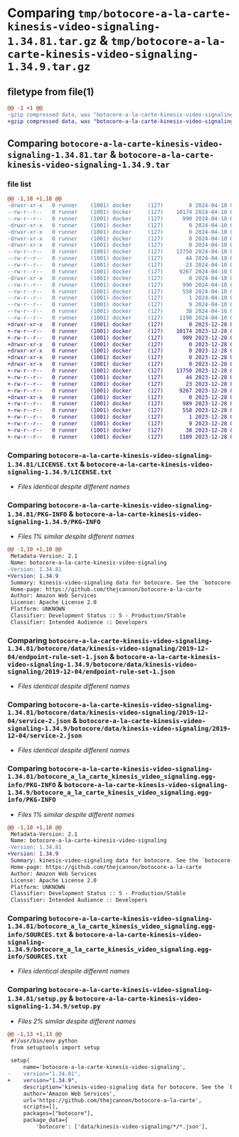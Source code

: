 # Comparing `tmp/botocore-a-la-carte-kinesis-video-signaling-1.34.81.tar.gz` & `tmp/botocore-a-la-carte-kinesis-video-signaling-1.34.9.tar.gz`

## filetype from file(1)

```diff
@@ -1 +1 @@
-gzip compressed data, was "botocore-a-la-carte-kinesis-video-signaling-1.34.81.tar", last modified: Wed Apr 10 01:00:07 2024, max compression
+gzip compressed data, was "botocore-a-la-carte-kinesis-video-signaling-1.34.9.tar", last modified: Thu Dec 28 01:06:49 2023, max compression
```

## Comparing `botocore-a-la-carte-kinesis-video-signaling-1.34.81.tar` & `botocore-a-la-carte-kinesis-video-signaling-1.34.9.tar`

### file list

```diff
@@ -1,18 +1,18 @@
-drwxr-xr-x   0 runner    (1001) docker     (127)        0 2024-04-10 01:00:07.940292 botocore-a-la-carte-kinesis-video-signaling-1.34.81/
--rw-r--r--   0 runner    (1001) docker     (127)    10174 2024-04-10 01:00:07.000000 botocore-a-la-carte-kinesis-video-signaling-1.34.81/LICENSE.txt
--rw-r--r--   0 runner    (1001) docker     (127)      990 2024-04-10 01:00:07.940292 botocore-a-la-carte-kinesis-video-signaling-1.34.81/PKG-INFO
-drwxr-xr-x   0 runner    (1001) docker     (127)        0 2024-04-10 01:00:07.936292 botocore-a-la-carte-kinesis-video-signaling-1.34.81/botocore/
-drwxr-xr-x   0 runner    (1001) docker     (127)        0 2024-04-10 01:00:07.936292 botocore-a-la-carte-kinesis-video-signaling-1.34.81/botocore/data/
-drwxr-xr-x   0 runner    (1001) docker     (127)        0 2024-04-10 01:00:07.936292 botocore-a-la-carte-kinesis-video-signaling-1.34.81/botocore/data/kinesis-video-signaling/
-drwxr-xr-x   0 runner    (1001) docker     (127)        0 2024-04-10 01:00:07.936292 botocore-a-la-carte-kinesis-video-signaling-1.34.81/botocore/data/kinesis-video-signaling/2019-12-04/
--rw-r--r--   0 runner    (1001) docker     (127)    13750 2024-04-10 00:59:41.000000 botocore-a-la-carte-kinesis-video-signaling-1.34.81/botocore/data/kinesis-video-signaling/2019-12-04/endpoint-rule-set-1.json
--rw-r--r--   0 runner    (1001) docker     (127)       44 2024-04-10 00:59:41.000000 botocore-a-la-carte-kinesis-video-signaling-1.34.81/botocore/data/kinesis-video-signaling/2019-12-04/examples-1.json
--rw-r--r--   0 runner    (1001) docker     (127)       23 2024-04-10 00:59:41.000000 botocore-a-la-carte-kinesis-video-signaling-1.34.81/botocore/data/kinesis-video-signaling/2019-12-04/paginators-1.json
--rw-r--r--   0 runner    (1001) docker     (127)     9267 2024-04-10 00:59:41.000000 botocore-a-la-carte-kinesis-video-signaling-1.34.81/botocore/data/kinesis-video-signaling/2019-12-04/service-2.json
-drwxr-xr-x   0 runner    (1001) docker     (127)        0 2024-04-10 01:00:07.940292 botocore-a-la-carte-kinesis-video-signaling-1.34.81/botocore_a_la_carte_kinesis_video_signaling.egg-info/
--rw-r--r--   0 runner    (1001) docker     (127)      990 2024-04-10 01:00:07.000000 botocore-a-la-carte-kinesis-video-signaling-1.34.81/botocore_a_la_carte_kinesis_video_signaling.egg-info/PKG-INFO
--rw-r--r--   0 runner    (1001) docker     (127)      558 2024-04-10 01:00:07.000000 botocore-a-la-carte-kinesis-video-signaling-1.34.81/botocore_a_la_carte_kinesis_video_signaling.egg-info/SOURCES.txt
--rw-r--r--   0 runner    (1001) docker     (127)        1 2024-04-10 01:00:07.000000 botocore-a-la-carte-kinesis-video-signaling-1.34.81/botocore_a_la_carte_kinesis_video_signaling.egg-info/dependency_links.txt
--rw-r--r--   0 runner    (1001) docker     (127)        9 2024-04-10 01:00:07.000000 botocore-a-la-carte-kinesis-video-signaling-1.34.81/botocore_a_la_carte_kinesis_video_signaling.egg-info/top_level.txt
--rw-r--r--   0 runner    (1001) docker     (127)       38 2024-04-10 01:00:07.940292 botocore-a-la-carte-kinesis-video-signaling-1.34.81/setup.cfg
--rw-r--r--   0 runner    (1001) docker     (127)     1190 2024-04-10 01:00:07.000000 botocore-a-la-carte-kinesis-video-signaling-1.34.81/setup.py
+drwxr-xr-x   0 runner    (1001) docker     (127)        0 2023-12-28 01:06:49.754341 botocore-a-la-carte-kinesis-video-signaling-1.34.9/
+-rw-r--r--   0 runner    (1001) docker     (127)    10174 2023-12-28 01:06:49.000000 botocore-a-la-carte-kinesis-video-signaling-1.34.9/LICENSE.txt
+-rw-r--r--   0 runner    (1001) docker     (127)      989 2023-12-28 01:06:49.754341 botocore-a-la-carte-kinesis-video-signaling-1.34.9/PKG-INFO
+drwxr-xr-x   0 runner    (1001) docker     (127)        0 2023-12-28 01:06:49.754341 botocore-a-la-carte-kinesis-video-signaling-1.34.9/botocore/
+drwxr-xr-x   0 runner    (1001) docker     (127)        0 2023-12-28 01:06:49.754341 botocore-a-la-carte-kinesis-video-signaling-1.34.9/botocore/data/
+drwxr-xr-x   0 runner    (1001) docker     (127)        0 2023-12-28 01:06:49.754341 botocore-a-la-carte-kinesis-video-signaling-1.34.9/botocore/data/kinesis-video-signaling/
+drwxr-xr-x   0 runner    (1001) docker     (127)        0 2023-12-28 01:06:49.754341 botocore-a-la-carte-kinesis-video-signaling-1.34.9/botocore/data/kinesis-video-signaling/2019-12-04/
+-rw-r--r--   0 runner    (1001) docker     (127)    13750 2023-12-28 01:06:26.000000 botocore-a-la-carte-kinesis-video-signaling-1.34.9/botocore/data/kinesis-video-signaling/2019-12-04/endpoint-rule-set-1.json
+-rw-r--r--   0 runner    (1001) docker     (127)       44 2023-12-28 01:06:26.000000 botocore-a-la-carte-kinesis-video-signaling-1.34.9/botocore/data/kinesis-video-signaling/2019-12-04/examples-1.json
+-rw-r--r--   0 runner    (1001) docker     (127)       23 2023-12-28 01:06:26.000000 botocore-a-la-carte-kinesis-video-signaling-1.34.9/botocore/data/kinesis-video-signaling/2019-12-04/paginators-1.json
+-rw-r--r--   0 runner    (1001) docker     (127)     9267 2023-12-28 01:06:26.000000 botocore-a-la-carte-kinesis-video-signaling-1.34.9/botocore/data/kinesis-video-signaling/2019-12-04/service-2.json
+drwxr-xr-x   0 runner    (1001) docker     (127)        0 2023-12-28 01:06:49.754341 botocore-a-la-carte-kinesis-video-signaling-1.34.9/botocore_a_la_carte_kinesis_video_signaling.egg-info/
+-rw-r--r--   0 runner    (1001) docker     (127)      989 2023-12-28 01:06:49.000000 botocore-a-la-carte-kinesis-video-signaling-1.34.9/botocore_a_la_carte_kinesis_video_signaling.egg-info/PKG-INFO
+-rw-r--r--   0 runner    (1001) docker     (127)      558 2023-12-28 01:06:49.000000 botocore-a-la-carte-kinesis-video-signaling-1.34.9/botocore_a_la_carte_kinesis_video_signaling.egg-info/SOURCES.txt
+-rw-r--r--   0 runner    (1001) docker     (127)        1 2023-12-28 01:06:49.000000 botocore-a-la-carte-kinesis-video-signaling-1.34.9/botocore_a_la_carte_kinesis_video_signaling.egg-info/dependency_links.txt
+-rw-r--r--   0 runner    (1001) docker     (127)        9 2023-12-28 01:06:49.000000 botocore-a-la-carte-kinesis-video-signaling-1.34.9/botocore_a_la_carte_kinesis_video_signaling.egg-info/top_level.txt
+-rw-r--r--   0 runner    (1001) docker     (127)       38 2023-12-28 01:06:49.754341 botocore-a-la-carte-kinesis-video-signaling-1.34.9/setup.cfg
+-rw-r--r--   0 runner    (1001) docker     (127)     1189 2023-12-28 01:06:49.000000 botocore-a-la-carte-kinesis-video-signaling-1.34.9/setup.py
```

### Comparing `botocore-a-la-carte-kinesis-video-signaling-1.34.81/LICENSE.txt` & `botocore-a-la-carte-kinesis-video-signaling-1.34.9/LICENSE.txt`

 * *Files identical despite different names*

### Comparing `botocore-a-la-carte-kinesis-video-signaling-1.34.81/PKG-INFO` & `botocore-a-la-carte-kinesis-video-signaling-1.34.9/PKG-INFO`

 * *Files 1% similar despite different names*

```diff
@@ -1,10 +1,10 @@
 Metadata-Version: 2.1
 Name: botocore-a-la-carte-kinesis-video-signaling
-Version: 1.34.81
+Version: 1.34.9
 Summary: kinesis-video-signaling data for botocore. See the `botocore-a-la-carte` package for more info.
 Home-page: https://github.com/thejcannon/botocore-a-la-carte
 Author: Amazon Web Services
 License: Apache License 2.0
 Platform: UNKNOWN
 Classifier: Development Status :: 5 - Production/Stable
 Classifier: Intended Audience :: Developers
```

### Comparing `botocore-a-la-carte-kinesis-video-signaling-1.34.81/botocore/data/kinesis-video-signaling/2019-12-04/endpoint-rule-set-1.json` & `botocore-a-la-carte-kinesis-video-signaling-1.34.9/botocore/data/kinesis-video-signaling/2019-12-04/endpoint-rule-set-1.json`

 * *Files identical despite different names*

### Comparing `botocore-a-la-carte-kinesis-video-signaling-1.34.81/botocore/data/kinesis-video-signaling/2019-12-04/service-2.json` & `botocore-a-la-carte-kinesis-video-signaling-1.34.9/botocore/data/kinesis-video-signaling/2019-12-04/service-2.json`

 * *Files identical despite different names*

### Comparing `botocore-a-la-carte-kinesis-video-signaling-1.34.81/botocore_a_la_carte_kinesis_video_signaling.egg-info/PKG-INFO` & `botocore-a-la-carte-kinesis-video-signaling-1.34.9/botocore_a_la_carte_kinesis_video_signaling.egg-info/PKG-INFO`

 * *Files 1% similar despite different names*

```diff
@@ -1,10 +1,10 @@
 Metadata-Version: 2.1
 Name: botocore-a-la-carte-kinesis-video-signaling
-Version: 1.34.81
+Version: 1.34.9
 Summary: kinesis-video-signaling data for botocore. See the `botocore-a-la-carte` package for more info.
 Home-page: https://github.com/thejcannon/botocore-a-la-carte
 Author: Amazon Web Services
 License: Apache License 2.0
 Platform: UNKNOWN
 Classifier: Development Status :: 5 - Production/Stable
 Classifier: Intended Audience :: Developers
```

### Comparing `botocore-a-la-carte-kinesis-video-signaling-1.34.81/botocore_a_la_carte_kinesis_video_signaling.egg-info/SOURCES.txt` & `botocore-a-la-carte-kinesis-video-signaling-1.34.9/botocore_a_la_carte_kinesis_video_signaling.egg-info/SOURCES.txt`

 * *Files identical despite different names*

### Comparing `botocore-a-la-carte-kinesis-video-signaling-1.34.81/setup.py` & `botocore-a-la-carte-kinesis-video-signaling-1.34.9/setup.py`

 * *Files 2% similar despite different names*

```diff
@@ -1,13 +1,13 @@
 #!/usr/bin/env python
 from setuptools import setup
 
 setup(
     name='botocore-a-la-carte-kinesis-video-signaling',
-    version="1.34.81",
+    version="1.34.9",
     description='kinesis-video-signaling data for botocore. See the `botocore-a-la-carte` package for more info.',
     author='Amazon Web Services',
     url='https://github.com/thejcannon/botocore-a-la-carte',
     scripts=[],
     packages=["botocore"],
     package_data={
         'botocore': ['data/kinesis-video-signaling/*/*.json'],
```

